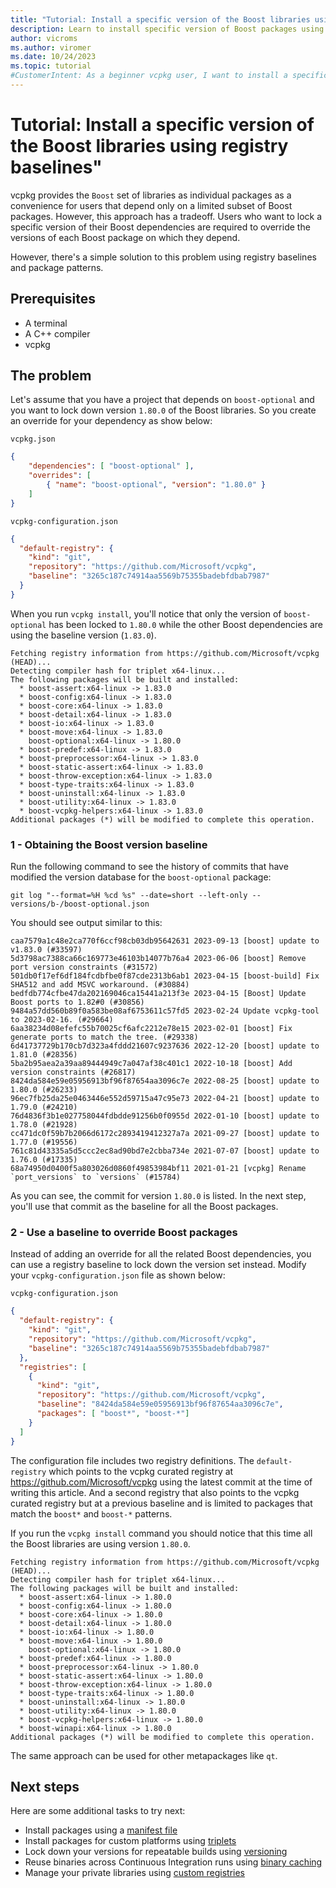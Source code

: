 ```yaml
---
title: "Tutorial: Install a specific version of the Boost libraries using registry baselines"
description: Learn to install specific version of Boost packages using a baseline.
author: vicroms
ms.author: viromer
ms.date: 10/24/2023
ms.topic: tutorial
#CustomerIntent: As a beginner vcpkg user, I want to install a specific version set of the Boost libraries
---
```

# Tutorial: Install a specific version of the Boost libraries using registry baselines"

vcpkg provides the `Boost` set of libraries as individual packages as a
convenience for users that depend only on a limited subset of Boost packages.
However, this approach has a tradeoff. Users who want to lock a specific
version of their Boost dependencies are required to override the versions of
each Boost package on which they depend.

However, there's a simple solution to this problem using registry baselines and
package patterns. 

## Prerequisites

* A terminal
* A C++ compiler
* vcpkg

## The problem

Let's assume that you have a project that depends on `boost-optional` and you
want to lock down version `1.80.0` of the Boost libraries. So you create an
override for your dependency as show below:

`vcpkg.json`

```json
{
    "dependencies": [ "boost-optional" ],
    "overrides": [
        { "name": "boost-optional", "version": "1.80.0" }
    ]
}
```

`vcpkg-configuration.json`

```json
{
  "default-registry": {
    "kind": "git",
    "repository": "https://github.com/Microsoft/vcpkg",
    "baseline": "3265c187c74914aa5569b75355badebfdbab7987"
  }
}
```

When you run `vcpkg install`, you'll notice that only the version of
`boost-optional` has been locked to `1.80.0` while the other Boost dependencies
are using the baseline version (`1.83.0`). 

```console
Fetching registry information from https://github.com/Microsoft/vcpkg (HEAD)...
Detecting compiler hash for triplet x64-linux...
The following packages will be built and installed:
  * boost-assert:x64-linux -> 1.83.0
  * boost-config:x64-linux -> 1.83.0
  * boost-core:x64-linux -> 1.83.0
  * boost-detail:x64-linux -> 1.83.0
  * boost-io:x64-linux -> 1.83.0
  * boost-move:x64-linux -> 1.83.0
    boost-optional:x64-linux -> 1.80.0
  * boost-predef:x64-linux -> 1.83.0
  * boost-preprocessor:x64-linux -> 1.83.0
  * boost-static-assert:x64-linux -> 1.83.0
  * boost-throw-exception:x64-linux -> 1.83.0
  * boost-type-traits:x64-linux -> 1.83.0
  * boost-uninstall:x64-linux -> 1.83.0
  * boost-utility:x64-linux -> 1.83.0
  * boost-vcpkg-helpers:x64-linux -> 1.83.0
Additional packages (*) will be modified to complete this operation.
```

### 1 - Obtaining the Boost version baseline

Run the following command to see the history of commits that have modified the
version database for the `boost-optional` package:

```Console
git log "--format=%H %cd %s" --date=short --left-only -- versions/b-/boost-optional.json
```

You should see output similar to this:

```Console
caa7579a1c48e2ca770f6ccf98cb03db95642631 2023-09-13 [boost] update to v1.83.0 (#33597)
5d3798ac7388ca66c169773e46103b14077b76a4 2023-06-06 [boost] Remove port version constraints (#31572)
501db0f17ef6df184fcdbfbe0f87cde2313b6ab1 2023-04-15 [boost-build] Fix SHA512 and add MSVC workaround. (#30884)
bedfdb774cfbe47da202169046ca15441a213f3e 2023-04-15 [Boost] Update Boost ports to 1.82#0 (#30856)
9484a57dd560b89f0a583be08af6753611c57fd5 2023-02-24 Update vcpkg-tool to 2023-02-16. (#29664)
6aa38234d08efefc55b70025cf6afc2212e78e15 2023-02-01 [boost] Fix generate ports to match the tree. (#29338)
6d41737729b170cb7d323a4fddd21607c9237636 2022-12-20 [boost] update to 1.81.0 (#28356)
5ba2b95aea2a39aa89444949c7a047af38c401c1 2022-10-18 [boost] Add version constraints (#26817)
8424da584e59e05956913bf96f87654aa3096c7e 2022-08-25 [boost] update to 1.80.0 (#26233)
96ec7fb25da25e0463446e552d59715a47c95e73 2022-04-21 [boost] update to 1.79.0 (#24210)
76d4836f3b1e027758044fdbdde91256b0f0955d 2022-01-10 [boost] update to 1.78.0 (#21928)
cc471dc0f59b7b2066d6172c2893419412327a7a 2021-09-27 [boost] update to 1.77.0 (#19556)
761c81d43335a5d5ccc2ec8ad90bd7e2cbba734e 2021-07-07 [boost] update to 1.76.0 (#17335)
68a74950d0400f5a803026d0860f49853984bf11 2021-01-21 [vcpkg] Rename `port_versions` to `versions` (#15784)
```

As you can see, the commit for version `1.80.0` is listed. In the next step,
you'll use that commit as the baseline for all the Boost packages.


### 2 - Use a baseline to override Boost packages

Instead of adding an override for all the related Boost dependencies, you can use
a registry baseline to lock down the version set instead. Modify your
`vcpkg-configuration.json` file as shown below:

`vcpkg-configuration.json`

```json
{
  "default-registry": {
    "kind": "git",
    "repository": "https://github.com/Microsoft/vcpkg",
    "baseline": "3265c187c74914aa5569b75355badebfdbab7987"
  },
  "registries": [
    {
      "kind": "git",
      "repository": "https://github.com/Microsoft/vcpkg",
      "baseline": "8424da584e59e05956913bf96f87654aa3096c7e",
      "packages": [ "boost*", "boost-*"]
    }
  ]
}
```

The configuration file includes two registry definitions. The `default-registry`
which points to the vcpkg curated registry at
<https://github.com/Microsoft/vcpkg> using the latest commit at the time of
writing this article. And a second registry that also points to the vcpkg
curated registry but at a previous baseline and is limited to packages that
match the `boost*` and `boost-*` patterns.

If you run the `vcpkg install` command you should notice that this time all the
Boost libraries are using version `1.80.0`.

```Console
Fetching registry information from https://github.com/Microsoft/vcpkg (HEAD)...
Detecting compiler hash for triplet x64-linux...
The following packages will be built and installed:
  * boost-assert:x64-linux -> 1.80.0
  * boost-config:x64-linux -> 1.80.0
  * boost-core:x64-linux -> 1.80.0
  * boost-detail:x64-linux -> 1.80.0
  * boost-io:x64-linux -> 1.80.0
  * boost-move:x64-linux -> 1.80.0
    boost-optional:x64-linux -> 1.80.0
  * boost-predef:x64-linux -> 1.80.0
  * boost-preprocessor:x64-linux -> 1.80.0
  * boost-static-assert:x64-linux -> 1.80.0
  * boost-throw-exception:x64-linux -> 1.80.0
  * boost-type-traits:x64-linux -> 1.80.0
  * boost-uninstall:x64-linux -> 1.80.0
  * boost-utility:x64-linux -> 1.80.0
  * boost-vcpkg-helpers:x64-linux -> 1.80.0
  * boost-winapi:x64-linux -> 1.80.0
Additional packages (*) will be modified to complete this operation.
```

The same approach can be used for other metapackages like `qt`.

## Next steps

Here are some additional tasks to try next:

* Install packages using a [manifest file](manifest-mode.md)
* Install packages for custom platforms using [triplets](../users/triplets.md)
* Lock down your versions for repeatable builds using [versioning](../users/versioning.concepts.md)
* Reuse binaries across Continuous Integration runs using [binary caching](../users/binarycaching.md)
* Manage your private libraries using [custom registries](../maintainers/registries.md)

